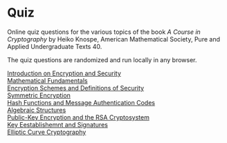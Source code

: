 # Quiz
Online quiz questions for the various topics of the book *A Course in Cryptography* by Heiko Knospe, American Mathematical Society, Pure and Applied Undergraduate Texts 40.

The quiz questions are randomized and run locally in any browser.

[Introduction on Encryption and Security](https://cryptobook.github.io/cry-24-01.html)   
[Mathematical Fundamentals](https://cryptobook.github.io/cry-24-02.html)  
[Encryption Schemes and Definitions of Security](https://cryptobook.github.io/cry-24-03.html)  
[Symmetric Encryption](https://cryptobook.github.io/cry-24-04.html)  
[Hash Functions and Message Authentication Codes](https://cryptobook.github.io/cry-24-05.html)  
[Algebraic Structures](https://cryptobook.github.io/cry-24-06.html)  
[Public-Key Encryption and the RSA Cryptosystem](https://cryptobook.github.io/cry-24-07.html)  
[Key Eestablishemnt and Signatures](https://cryptobook.github.io/cry-24-08.html)  
[Elliptic  Curve Cryptography](https://cryptobook.github.io/cry-24-09.html)  
